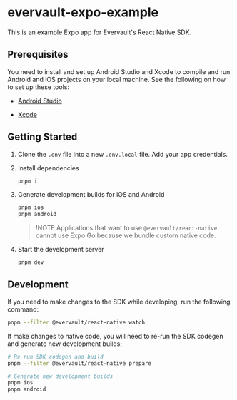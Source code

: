 # evervault-expo-example

This is an example Expo app for Evervault's React Native SDK.

## Prerequisites

You need to install and set up Android Studio and Xcode to compile and run Android and iOS projects on your local machine. See the following on how to set up these tools:

- [Android Studio](https://docs.expo.dev/get-started/set-up-your-environment/?platform=android&device=physical&mode=development-build&buildEnv=local#set-up-an-android-device-with-a-development-build)

- [Xcode](https://docs.expo.dev/get-started/set-up-your-environment/?platform=ios&device=physical&mode=development-build&buildEnv=local#set-up-an-ios-device-with-a-development-build)

## Getting Started

1. Clone the `.env` file into a new `.env.local` file. Add your app credentials.

1. Install dependencies

   ```bash
   pnpm i
   ```

1. Generate development builds for iOS and Android

   ```bash
   pnpm ios
   pnpm android
   ```

   > !NOTE
   > Applications that want to use `@evervault/react-native` cannot use Expo Go because we bundle custom native code.

1. Start the development server

   ```bash
   pnpm dev
   ```

## Development

If you need to make changes to the SDK while developing, run the following command:

```bash
pnpm --filter @evervault/react-native watch
```

If make changes to native code, you will need to re-run the SDK codegen and generate new development builds:

```bash
# Re-run SDK codegen and build
pnpm --filter @evervault/react-native prepare

# Generate new development builds
pnpm ios
pnpm android
```
